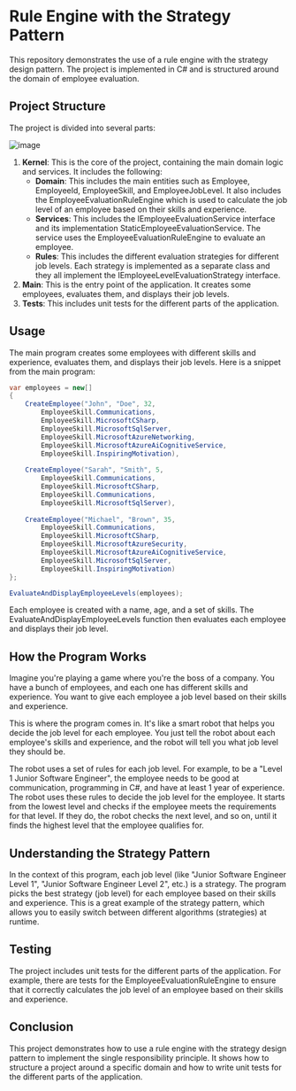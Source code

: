 Rule Engine with the Strategy Pattern
================================================

This repository demonstrates the use of a rule engine with the strategy design pattern. The project is implemented in C# and is structured around the domain of employee evaluation.

Project Structure
-----------------

The project is divided into several parts:

![image](https://github.com/admir-live/single-responsibility-principle-with-rule-engine/assets/48647732/d578c3a2-6128-4872-85f3-3b593c0062aa)

1.  **Kernel**: This is the core of the project, containing the main domain logic and services. It includes the following:
    *   **Domain**: This includes the main entities such as Employee, EmployeeId, EmployeeSkill, and EmployeeJobLevel. It also includes the EmployeeEvaluationRuleEngine which is used to calculate the job level of an employee based on their skills and experience.
    *   **Services**: This includes the IEmployeeEvaluationService interface and its implementation StaticEmployeeEvaluationService. The service uses the EmployeeEvaluationRuleEngine to evaluate an employee.
    *   **Rules**: This includes the different evaluation strategies for different job levels. Each strategy is implemented as a separate class and they all implement the IEmployeeLevelEvaluationStrategy interface.
2.  **Main**: This is the entry point of the application. It creates some employees, evaluates them, and displays their job levels.
3.  **Tests**: This includes unit tests for the different parts of the application.

Usage
-----

The main program creates some employees with different skills and experience, evaluates them, and displays their job levels. Here is a snippet from the main program:

```csharp
var employees = new[]
{
    CreateEmployee("John", "Doe", 32,
        EmployeeSkill.Communications,
        EmployeeSkill.MicrosoftCSharp,
        EmployeeSkill.MicrosoftSqlServer,
        EmployeeSkill.MicrosoftAzureNetworking,
        EmployeeSkill.MicrosoftAzureAiCognitiveService,
        EmployeeSkill.InspiringMotivation),
        
    CreateEmployee("Sarah", "Smith", 5,
        EmployeeSkill.Communications,
        EmployeeSkill.MicrosoftCSharp,
        EmployeeSkill.Communications,
        EmployeeSkill.MicrosoftSqlServer),
        
    CreateEmployee("Michael", "Brown", 35,
        EmployeeSkill.Communications,
        EmployeeSkill.MicrosoftCSharp,
        EmployeeSkill.MicrosoftAzureSecurity,
        EmployeeSkill.MicrosoftAzureAiCognitiveService,
        EmployeeSkill.MicrosoftSqlServer,
        EmployeeSkill.InspiringMotivation)
};

EvaluateAndDisplayEmployeeLevels(employees);
```
    
    

Each employee is created with a name, age, and a set of skills. The EvaluateAndDisplayEmployeeLevels function then evaluates each employee and displays their job level.

How the Program Works
---------------------

Imagine you're playing a game where you're the boss of a company. You have a bunch of employees, and each one has different skills and experience. You want to give each employee a job level based on their skills and experience.

This is where the program comes in. It's like a smart robot that helps you decide the job level for each employee. You just tell the robot about each employee's skills and experience, and the robot will tell you what job level they should be.

The robot uses a set of rules for each job level. For example, to be a "Level 1 Junior Software Engineer", the employee needs to be good at communication, programming in C#, and have at least 1 year of experience. The robot uses these rules to decide the job level for the employee. It starts from the lowest level and checks if the employee meets the requirements for that level. If they do, the robot checks the next level, and so on, until it finds the highest level that the employee qualifies for.

Understanding the Strategy Pattern
----------------------------------

In the context of this program, each job level (like "Junior Software Engineer Level 1", "Junior Software Engineer Level 2", etc.) is a strategy. The program picks the best strategy (job level) for each employee based on their skills and experience. This is a great example of the strategy pattern, which allows you to easily switch between different algorithms (strategies) at runtime.

Testing
-------

The project includes unit tests for the different parts of the application. For example, there are tests for the EmployeeEvaluationRuleEngine to ensure that it correctly calculates the job level of an employee based on their skills and experience.

Conclusion
----------

This project demonstrates how to use a rule engine with the strategy design pattern to implement the single responsibility principle. It shows how to structure a project around a specific domain and how to write unit tests for the different parts of the application.
